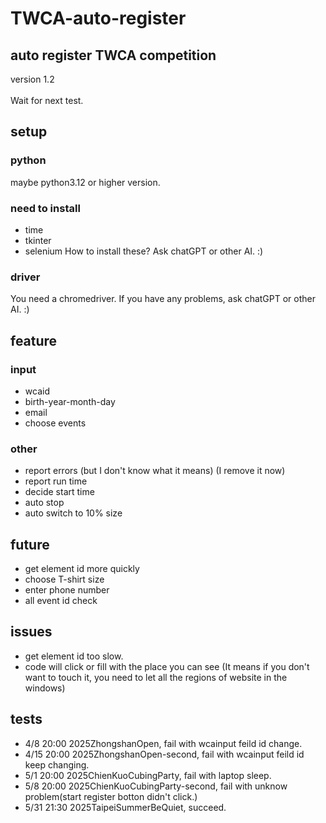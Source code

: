 # TWCA-auto-register
## auto register TWCA competition
version 1.2 <br></br>
Wait for next test.
## setup
### python
 maybe python3.12 or higher version.
### need to install
- time
- tkinter
- selenium
 How to install these?
 Ask chatGPT or other AI. :)
### driver
 You need a chromedriver.
If you have any problems, ask chatGPT or other AI. :)
## feature
### input
- wcaid
- birth-year-month-day
- email
- choose events
### other
- report errors (but I don't know what it means) (I remove it now)
- report run time
- decide start time
- auto stop
- auto switch to 10% size

## future
- get element id more quickly
- choose T-shirt size
- enter phone number
- all event id check

## issues
- get element id too slow.
- code will click or fill with the place you can see (It means if you don't want to touch it, you need to let all the regions of website in the windows)

## tests
 - 4/8 20:00 2025ZhongshanOpen, fail with wcainput feild id change.
 - 4/15 20:00 2025ZhongshanOpen-second, fail with wcainput feild id keep changing.
 - 5/1 20:00 2025ChienKuoCubingParty, fail with laptop sleep.
 - 5/8 20:00 2025ChienKuoCubingParty-second, fail with unknow problem(start register botton didn't click.)
 - 5/31 21:30 2025TaipeiSummerBeQuiet, succeed.
